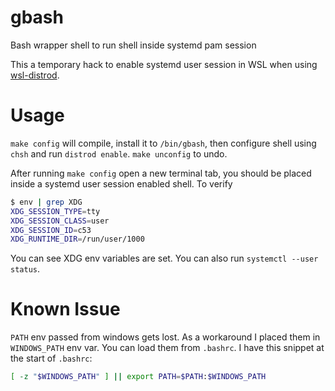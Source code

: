 # gbash
Bash wrapper shell to run shell inside systemd pam session

This a temporary hack to enable systemd user session in WSL when using [wsl-distrod](https://github.com/nullpo-head/wsl-distrod/).

# Usage

`make config` will compile, install it to `/bin/gbash`, then configure shell using `chsh` and run `distrod enable`.
`make unconfig` to undo.

After running `make config` open a new terminal tab, you should be placed inside a systemd user session enabled shell. To verify

```bash
$ env | grep XDG
XDG_SESSION_TYPE=tty
XDG_SESSION_CLASS=user
XDG_SESSION_ID=c53
XDG_RUNTIME_DIR=/run/user/1000
```

You can see XDG env variables are set. You can also run `systemctl --user status`.



# Known Issue

`PATH` env passed from windows gets lost. As a workaround I placed them in `WINDOWS_PATH` env var. You can load them from `.bashrc`. I have this snippet at the start of `.bashrc`:

```bash
[ -z "$WINDOWS_PATH" ] || export PATH=$PATH:$WINDOWS_PATH
```